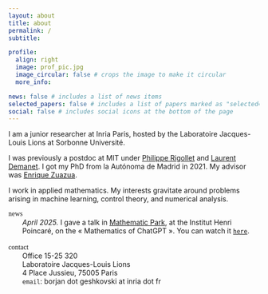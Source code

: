 ```yaml
---
layout: about
title: about
permalink: /
subtitle: 

profile:
  align: right
  image: prof_pic.jpg
  image_circular: false # crops the image to make it circular
  more_info: 

news: false # includes a list of news items
selected_papers: false # includes a list of papers marked as "selected={true}"
social: false # includes social icons at the bottom of the page
---
```


I am a junior researcher at Inria Paris, hosted by the Laboratoire Jacques-Louis Lions at Sorbonne Université.

I was previously a postdoc at MIT under <a class="publink" href="https://math.mit.edu/~rigollet/">Philippe Rigollet</a> and <a class="publink" href="https://math.mit.edu/icg/">Laurent Demanet</a>.
I got my PhD from la Autónoma de Madrid in 2021. My advisor was <a class="publink" href="https://dcn.nat.fau.eu/enrique-zuazua/">Enrique Zuazua</a>. 

I work in applied mathematics. My interests gravitate around problems arising in machine learning, control theory, and numerical analysis. 

<div style="display: flex; flex-direction: column;">
  <div><span style="font-family: cursive;">news</span></div>
  <div style="margin-left: 2em;">
    <em>April 2025.</em> I gave a talk in
    <a class="publink" href="https://www.ihp.fr/fr/mathematic-park">Mathematic Park</a>, at the Institut Henri Poincaré, on the « Mathematics of ChatGPT ». You can watch it <a href="https://www.carmin.tv/fr/collections/seminaire-mathematic-park/video/les-mathematiques-derriere-chatgpt" target="_blank"><code>here</code></a>. <br><br>
  </div>
</div>




<div style="display: flex; flex-direction: column;">
  <div><span style="font-family: cursive;">contact</span></div>
  <div style="margin-left: 2em;">
    Office 15-25 320<br>
    Laboratoire Jacques-Louis Lions<br>
    4 Place Jussieu, 75005 Paris<br>
    <code>email</code>: borjan dot geshkovski at inria dot fr
  </div>
</div>




